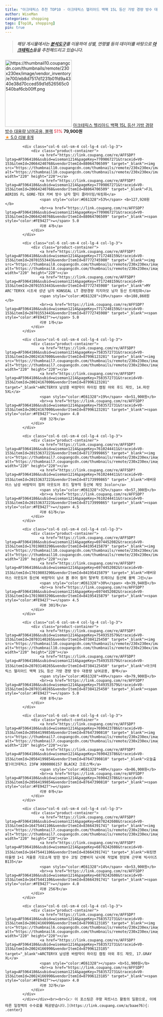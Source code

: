 ```yaml
---
title: "아크테릭스 추천 TOP10 - 아크테릭스 헬리아드 백팩 15L 등산 가방 경량 방수 대용량 남여공용, 블랙"
author: WiseMan
categories: shopping
tags: [Top10, shopping]
pin: true
---
```


> ##### 해당 게시물에서는 [**분석도구**](https://itemscout.io/)를 이용하여 **성별**, **연령별** 등의 데이터를 바탕으로 [**아크테릭스**](https://link.coupang.com/a/baae76)들을 추천해드리고 있습니다.
<div class="container"><div class="row">
            <div class="col-6 col-sm-4 col-lg-4 col-lg-3">
                <div class="product-container">
                    <a href="https://link.coupang.com/re/AFFSDP?lptag=AF5964186&subid=wiseman1214&pageKey=7549353579&traceid=V0-153&itemId=20703140265&vendorItemId=87384125450" target="_blank"><img src="https://thumbnail10.coupangcdn.com/thumbnails/remote/230x230ex/image/vendor_inventory/e700/eb8d7517d1231b01fd9a4340e38d70cced59d1d526565c0540baf6cb00ff.png" alt="https://thumbnail10.coupangcdn.com/thumbnails/remote/230x230ex/image/vendor_inventory/e700/eb8d7517d1231b01fd9a4340e38d70cced59d1d526565c0540baf6cb00ff.png" width="220" height="220"></a>
                    <a href="https://link.coupang.com/re/AFFSDP?lptag=AF5964186&subid=wiseman1214&pageKey=7549353579&traceid=V0-153&itemId=20703140265&vendorItemId=87384125450" target="_blank">아크테릭스 헬리아드 백팩 15L 등산 가방 경량 방수 대용량 남여공용, 블랙</a>
                    <span style="color:#E61328">51%</span> <b>79,900원</b>
                    <br><a href="https://link.coupang.com/re/AFFSDP?lptag=AF5964186&subid=wiseman1214&pageKey=7549353579&traceid=V0-153&itemId=20703140265&vendorItemId=87384125450" target="_blank"><span style="color:#FE9427">★</span> 5.0
                    리뷰 8개</a>
                </div>
            </div>
            
            <div class="col-6 col-sm-4 col-lg-4 col-lg-3">
                <div class="product-container">
                    <a href="https://link.coupang.com/re/AFFSDP?lptag=AF5964186&subid=wiseman1214&pageKey=7709867271&traceid=V0-153&itemId=20664240768&vendorItemId=88064706509" target="_blank"><img src="https://thumbnail10.coupangcdn.com/thumbnails/remote/230x230ex/image/vendor_inventory/776d/12b6089c0149788343eb7b50ad5d4f4ffed6e71dd0a3d8a22699945bcdd7.jpg" alt="https://thumbnail10.coupangcdn.com/thumbnails/remote/230x230ex/image/vendor_inventory/776d/12b6089c0149788343eb7b50ad5d4f4ffed6e71dd0a3d8a22699945bcdd7.jpg" width="220" height="220"></a>
                    <a href="https://link.coupang.com/re/AFFSDP?lptag=AF5964186&subid=wiseman1214&pageKey=7709867271&traceid=V0-153&itemId=20664240768&vendorItemId=88064706509" target="_blank">FJL AERIOS FL GORE-TEX 커버 방수 남자 멀티 클라이밍/워킹화</a>
                    <span style="color:#E61328">53%</span> <b>127,920원</b>
                    <br><a href="https://link.coupang.com/re/AFFSDP?lptag=AF5964186&subid=wiseman1214&pageKey=7709867271&traceid=V0-153&itemId=20664240768&vendorItemId=88064706509" target="_blank"><span style="color:#FE9427">★</span> 5.0
                    리뷰 4개</a>
                </div>
            </div>
            
            <div class="col-6 col-sm-4 col-lg-4 col-lg-3">
                <div class="product-container">
                    <a href="https://link.coupang.com/re/AFFSDP?lptag=AF5964186&subid=wiseman1214&pageKey=7717248159&traceid=V0-153&itemId=20701553443&vendorItemId=87772745980" target="_blank"><img src="https://thumbnail8.coupangcdn.com/thumbnails/remote/230x230ex/image/vendor_inventory/8645/b9fc30ada0ceab9961f9c6440f213c5385a5652be2a2f27e0dab321f979b.jpg" alt="https://thumbnail8.coupangcdn.com/thumbnails/remote/230x230ex/image/vendor_inventory/8645/b9fc30ada0ceab9961f9c6440f213c5385a5652be2a2f27e0dab321f979b.jpg" width="220" height="220"></a>
                    <a href="https://link.coupang.com/re/AFFSDP?lptag=AF5964186&subid=wiseman1214&pageKey=7717248159&traceid=V0-153&itemId=20701553443&vendorItemId=87772745980" target="_blank">MY ARC'TERYX 시조새 성년 남자 KONSEAL LT 경량경량 지지마모 남자 등산 트레킹화</a>
                    <span style="color:#E61328">19%</span> <b>108,860원</b>
                    <br><a href="https://link.coupang.com/re/AFFSDP?lptag=AF5964186&subid=wiseman1214&pageKey=7717248159&traceid=V0-153&itemId=20701553443&vendorItemId=87772745980" target="_blank"><span style="color:#FE9427">★</span> 5.0
                    리뷰 1개</a>
                </div>
            </div>
            
            <div class="col-6 col-sm-4 col-lg-4 col-lg-3">
                <div class="product-container">
                    <a href="https://link.coupang.com/re/AFFSDP?lptag=AF5964186&subid=wiseman1214&pageKey=7583572731&traceid=V0-153&itemId=20024167000&vendorItemId=87996123281" target="_blank"><img src="https://thumbnail7.coupangcdn.com/thumbnails/remote/230x230ex/image/vendor_inventory/b393/43be216100d20105b9ee1b0a2008d75fda2bb2abfe1673697aea4f0a789a.jpg" alt="https://thumbnail7.coupangcdn.com/thumbnails/remote/230x230ex/image/vendor_inventory/b393/43be216100d20105b9ee1b0a2008d75fda2bb2abfe1673697aea4f0a789a.jpg" width="220" height="220"></a>
                    <a href="https://link.coupang.com/re/AFFSDP?lptag=AF5964186&subid=wiseman1214&pageKey=7583572731&traceid=V0-153&itemId=20024167000&vendorItemId=87996123281" target="_blank">ARCTERYX 남성용 바람막이 하이킹 캠핑 야외 후드 재킷, 14.파란 5XL</a>
                    <span style="color:#E61328">19%</span> <b>51,900원</b>
                    <br><a href="https://link.coupang.com/re/AFFSDP?lptag=AF5964186&subid=wiseman1214&pageKey=7583572731&traceid=V0-153&itemId=20024167000&vendorItemId=87996123281" target="_blank"><span style="color:#FE9427">★</span> 4.0
                    리뷰 32개</a>
                </div>
            </div>
            
            <div class="col-6 col-sm-4 col-lg-4 col-lg-3">
                <div class="product-container">
                    <a href="https://link.coupang.com/re/AFFSDP?lptag=AF5964186&subid=wiseman1214&pageKey=7610244411&traceid=V0-153&itemId=20153637223&vendorItemId=87173999865" target="_blank"><img src="https://thumbnail7.coupangcdn.com/thumbnails/remote/230x230ex/image/vendor_inventory/58e2/0a426668acd460629574acd596d4e04b195e3b6bdd29b0911fdc61e66788.JPG" alt="https://thumbnail7.coupangcdn.com/thumbnails/remote/230x230ex/image/vendor_inventory/58e2/0a426668acd460629574acd596d4e04b195e3b6bdd29b0911fdc61e66788.JPG" width="220" height="220"></a>
                    <a href="https://link.coupang.com/re/AFFSDP?lptag=AF5964186&subid=wiseman1214&pageKey=7610244411&traceid=V0-153&itemId=20153637223&vendorItemId=87173999865" target="_blank">에버유어스 남성 바람막이 점퍼 아웃도어 후드 탈부착 등산복 재킷 3color</a>
                    <span style="color:#E61328">32%</span> <b>57,300원</b>
                    <br><a href="https://link.coupang.com/re/AFFSDP?lptag=AF5964186&subid=wiseman1214&pageKey=7610244411&traceid=V0-153&itemId=20153637223&vendorItemId=87173999865" target="_blank"><span style="color:#FE9427">★</span> 4.5
                    리뷰 61개</a>
                </div>
            </div>
            
            <div class="col-6 col-sm-4 col-lg-4 col-lg-3">
                <div class="product-container">
                    <a href="https://link.coupang.com/re/AFFSDP?lptag=AF5964186&subid=wiseman1214&pageKey=6974452082&traceid=V0-153&itemId=17019803290&vendorItemId=84195415879" target="_blank"><img src="https://thumbnail10.coupangcdn.com/thumbnails/remote/230x230ex/image/vendor_inventory/2d4f/c3dc5d727ac7f9f4a5cba021ebde149fd1053083f8eb13d7a04cebfa8a9a.jpg" alt="https://thumbnail10.coupangcdn.com/thumbnails/remote/230x230ex/image/vendor_inventory/2d4f/c3dc5d727ac7f9f4a5cba021ebde149fd1053083f8eb13d7a04cebfa8a9a.jpg" width="220" height="220"></a>
                    <a href="https://link.coupang.com/re/AFFSDP?lptag=AF5964186&subid=wiseman1214&pageKey=6974452082&traceid=V0-153&itemId=17019803290&vendorItemId=84195415879" target="_blank">에버유어스 아웃도어 등산복 바람막이 남녀 봄 퓨어 컬러 탈부착 트레이닝 등산복 블랙 그린</a>
                    <span style="color:#E61328">30%</span> <b>39,940원</b>
                    <br><a href="https://link.coupang.com/re/AFFSDP?lptag=AF5964186&subid=wiseman1214&pageKey=6974452082&traceid=V0-153&itemId=17019803290&vendorItemId=84195415879" target="_blank"><span style="color:#FE9427">★</span> 4.5
                    리뷰 301개</a>
                </div>
            </div>
            
            <div class="col-6 col-sm-4 col-lg-4 col-lg-3">
                <div class="product-container">
                    <a href="https://link.coupang.com/re/AFFSDP?lptag=AF5964186&subid=wiseman1214&pageKey=7549353579&traceid=V0-153&itemId=20703140265&vendorItemId=87384125450" target="_blank"><img src="https://thumbnail10.coupangcdn.com/thumbnails/remote/230x230ex/image/vendor_inventory/e700/eb8d7517d1231b01fd9a4340e38d70cced59d1d526565c0540baf6cb00ff.png" alt="https://thumbnail10.coupangcdn.com/thumbnails/remote/230x230ex/image/vendor_inventory/e700/eb8d7517d1231b01fd9a4340e38d70cced59d1d526565c0540baf6cb00ff.png" width="220" height="220"></a>
                    <a href="https://link.coupang.com/re/AFFSDP?lptag=AF5964186&subid=wiseman1214&pageKey=7549353579&traceid=V0-153&itemId=20703140265&vendorItemId=87384125450" target="_blank">아크테릭스 헬리아드 백팩 15L 등산 가방 경량 방수 대용량 남여공용, 블랙</a>
                    <span style="color:#E61328">49%</span> <b>79,900원</b>
                    <br><a href="https://link.coupang.com/re/AFFSDP?lptag=AF5964186&subid=wiseman1214&pageKey=7549353579&traceid=V0-153&itemId=20703140265&vendorItemId=87384125450" target="_blank"><span style="color:#FE9427">★</span> 5.0
                    리뷰 8개</a>
                </div>
            </div>
            
            <div class="col-6 col-sm-4 col-lg-4 col-lg-3">
                <div class="product-container">
                    <a href="https://link.coupang.com/re/AFFSDP?lptag=AF5964186&subid=wiseman1214&pageKey=7690423786&traceid=V0-153&itemId=20564199854&vendorItemId=87647390810" target="_blank"><img src="https://thumbnail7.coupangcdn.com/thumbnails/remote/230x230ex/image/vendor_inventory/7690/a68967220aff397650e4560a923e5d2b5f74fe3f0a311a54e88d536da998.jpg" alt="https://thumbnail7.coupangcdn.com/thumbnails/remote/230x230ex/image/vendor_inventory/7690/a68967220aff397650e4560a923e5d2b5f74fe3f0a311a54e88d536da998.jpg" width="220" height="220"></a>
                    <a href="https://link.coupang.com/re/AFFSDP?lptag=AF5964186&subid=wiseman1214&pageKey=7690423786&traceid=V0-153&itemId=20564199854&vendorItemId=87647390810" target="_blank">오늘출발)아크테릭스 23FW X000006157 BLACK2 크로스백</a>
                    <span style="color:#E61328">40%</span> <b>86,900원</b>
                    <br><a href="https://link.coupang.com/re/AFFSDP?lptag=AF5964186&subid=wiseman1214&pageKey=7690423786&traceid=V0-153&itemId=20564199854&vendorItemId=87647390810" target="_blank"><span style="color:#FE9427">★</span> 
                    리뷰 0개</a>
                </div>
            </div>
            
            <div class="col-6 col-sm-4 col-lg-4 col-lg-3">
                <div class="product-container">
                    <a href="https://link.coupang.com/re/AFFSDP?lptag=AF5964186&subid=wiseman1214&pageKey=6878242608&traceid=V0-153&itemId=16475441106&vendorItemId=83664391741" target="_blank"><img src="https://thumbnail7.coupangcdn.com/thumbnails/remote/230x230ex/image/vendor_inventory/782d/bbe70b7cc6e56e9b126533d272d543a02fc3be7e019e3239bb66d862048d.jpg" alt="https://thumbnail7.coupangcdn.com/thumbnails/remote/230x230ex/image/vendor_inventory/782d/bbe70b7cc6e56e9b126533d272d543a02fc3be7e019e3239bb66d862048d.jpg" width="220" height="220"></a>
                    <a href="https://link.coupang.com/re/AFFSDP?lptag=AF5964186&subid=wiseman1214&pageKey=6878242608&traceid=V0-153&itemId=16475441106&vendorItemId=83664391741" target="_blank">워킹맨 아울렛 1+1 겨울용 기모소재 방한 방수 코팅 건빵바지 낚시복 작업복 현장복 근무복 빅사이즈 B135</a>
                    <span style="color:#E61328">14%</span> <b>53,900원</b>
                    <br><a href="https://link.coupang.com/re/AFFSDP?lptag=AF5964186&subid=wiseman1214&pageKey=6878242608&traceid=V0-153&itemId=16475441106&vendorItemId=83664391741" target="_blank"><span style="color:#FE9427">★</span> 4.0
                    리뷰 256개</a>
                </div>
            </div>
            
            <div class="col-6 col-sm-4 col-lg-4 col-lg-3">
                <div class="product-container">
                    <a href="https://link.coupang.com/re/AFFSDP?lptag=AF5964186&subid=wiseman1214&pageKey=7583572731&traceid=V0-153&itemId=20024166990&vendorItemId=87996123185" target="_blank"><img src="https://thumbnail6.coupangcdn.com/thumbnails/remote/230x230ex/image/vendor_inventory/091f/a9df5de8e99c6cfd0ecbeba7c5e908763e4bccc7f0daa0ed76590744a7be.jpg" alt="https://thumbnail6.coupangcdn.com/thumbnails/remote/230x230ex/image/vendor_inventory/091f/a9df5de8e99c6cfd0ecbeba7c5e908763e4bccc7f0daa0ed76590744a7be.jpg" width="220" height="220"></a>
                    <a href="https://link.coupang.com/re/AFFSDP?lptag=AF5964186&subid=wiseman1214&pageKey=7583572731&traceid=V0-153&itemId=20024166990&vendorItemId=87996123185" target="_blank">ARCTERYX 남성용 바람막이 하이킹 캠핑 야외 후드 재킷, 17.GRAY XL</a>
                    <span style="color:#E61328"></span> <b>51,900원</b>
                    <br><a href="https://link.coupang.com/re/AFFSDP?lptag=AF5964186&subid=wiseman1214&pageKey=7583572731&traceid=V0-153&itemId=20024166990&vendorItemId=87996123185" target="_blank"><span style="color:#FE9427">★</span> 4.0
                    리뷰 32개</a>
                </div>
            </div>
            </div></div><br><br>[👉 이 포스팅은 쿠팡 파트너스 활동의 일환으로, 이에 따른 일정액의 수수료를 제공받습니다.](https://link.coupang.com/a/baae76){: .center}